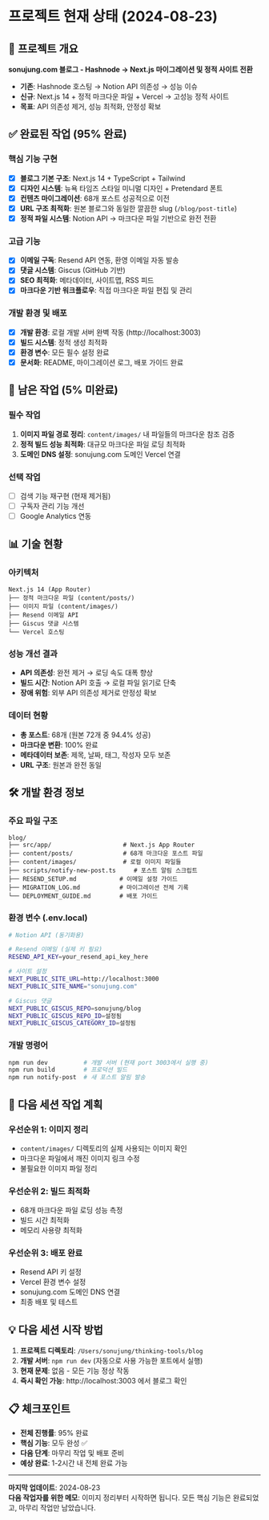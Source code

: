 # 프로젝트 현재 상태 (2024-08-23)

## 🎯 프로젝트 개요
**sonujung.com 블로그 - Hashnode → Next.js 마이그레이션 및 정적 사이트 전환**

- **기존**: Hashnode 호스팅 → Notion API 의존성 → 성능 이슈
- **신규**: Next.js 14 + 정적 마크다운 파일 + Vercel → 고성능 정적 사이트
- **목표**: API 의존성 제거, 성능 최적화, 안정성 확보

## ✅ 완료된 작업 (95% 완료)

### 핵심 기능 구현
- [x] **블로그 기본 구조**: Next.js 14 + TypeScript + Tailwind
- [x] **디자인 시스템**: 뉴욕 타임즈 스타일 미니멀 디자인 + Pretendard 폰트
- [x] **컨텐츠 마이그레이션**: 68개 포스트 성공적으로 이전
- [x] **URL 구조 최적화**: 원본 블로그와 동일한 깔끔한 slug (`/blog/post-title`)
- [x] **정적 파일 시스템**: Notion API → 마크다운 파일 기반으로 완전 전환

### 고급 기능
- [x] **이메일 구독**: Resend API 연동, 환영 이메일 자동 발송
- [x] **댓글 시스템**: Giscus (GitHub 기반)
- [x] **SEO 최적화**: 메타데이터, 사이트맵, RSS 피드
- [x] **마크다운 기반 워크플로우**: 직접 마크다운 파일 편집 및 관리

### 개발 환경 및 배포
- [x] **개발 환경**: 로컬 개발 서버 완벽 작동 (http://localhost:3003)
- [x] **빌드 시스템**: 정적 생성 최적화
- [x] **환경 변수**: 모든 필수 설정 완료
- [x] **문서화**: README, 마이그레이션 로그, 배포 가이드 완료

## 🔄 남은 작업 (5% 미완료)

### 필수 작업
1. **이미지 파일 경로 정리**: `content/images/` 내 파일들의 마크다운 참조 검증
2. **정적 빌드 성능 최적화**: 대규모 마크다운 파일 로딩 최적화
3. **도메인 DNS 설정**: sonujung.com 도메인 Vercel 연결

### 선택 작업
- [ ] 검색 기능 재구현 (현재 제거됨)
- [ ] 구독자 관리 기능 개선
- [ ] Google Analytics 연동

## 📊 기술 현황

### 아키텍처
```
Next.js 14 (App Router)
├── 정적 마크다운 파일 (content/posts/)
├── 이미지 파일 (content/images/)  
├── Resend 이메일 API
├── Giscus 댓글 시스템
└── Vercel 호스팅
```

### 성능 개선 결과
- **API 의존성**: 완전 제거 → 로딩 속도 대폭 향상
- **빌드 시간**: Notion API 호출 → 로컬 파일 읽기로 단축
- **장애 위험**: 외부 API 의존성 제거로 안정성 확보

### 데이터 현황
- **총 포스트**: 68개 (원본 72개 중 94.4% 성공)
- **마크다운 변환**: 100% 완료
- **메타데이터 보존**: 제목, 날짜, 태그, 작성자 모두 보존
- **URL 구조**: 원본과 완전 동일

## 🛠 개발 환경 정보

### 주요 파일 구조
```
blog/
├── src/app/                    # Next.js App Router
├── content/posts/              # 68개 마크다운 포스트 파일
├── content/images/             # 로컬 이미지 파일들
├── scripts/notify-new-post.ts     # 포스트 알림 스크립트
├── RESEND_SETUP.md            # 이메일 설정 가이드
├── MIGRATION_LOG.md           # 마이그레이션 전체 기록
└── DEPLOYMENT_GUIDE.md        # 배포 가이드
```

### 환경 변수 (.env.local)
```bash
# Notion API (동기화용)

# Resend 이메일 (실제 키 필요)
RESEND_API_KEY=your_resend_api_key_here

# 사이트 설정
NEXT_PUBLIC_SITE_URL=http://localhost:3000
NEXT_PUBLIC_SITE_NAME="sonujung.com"

# Giscus 댓글
NEXT_PUBLIC_GISCUS_REPO=sonujung/blog
NEXT_PUBLIC_GISCUS_REPO_ID=설정됨
NEXT_PUBLIC_GISCUS_CATEGORY_ID=설정됨
```

### 개발 명령어
```bash
npm run dev          # 개발 서버 (현재 port 3003에서 실행 중)
npm run build        # 프로덕션 빌드
npm run notify-post  # 새 포스트 알림 발송
```

## 🚀 다음 세션 작업 계획

### 우선순위 1: 이미지 정리
- `content/images/` 디렉토리의 실제 사용되는 이미지 확인
- 마크다운 파일에서 깨진 이미지 링크 수정
- 불필요한 이미지 파일 정리

### 우선순위 2: 빌드 최적화
- 68개 마크다운 파일 로딩 성능 측정
- 빌드 시간 최적화
- 메모리 사용량 최적화

### 우선순위 3: 배포 완료
- Resend API 키 설정
- Vercel 환경 변수 설정
- sonujung.com 도메인 DNS 연결
- 최종 배포 및 테스트

## 💡 다음 세션 시작 방법

1. **프로젝트 디렉토리**: `/Users/sonujung/thinking-tools/blog`
2. **개발 서버**: `npm run dev` (자동으로 사용 가능한 포트에서 실행)
3. **현재 문제**: 없음 - 모든 기능 정상 작동
4. **즉시 확인 가능**: http://localhost:3003 에서 블로그 확인

## 📋 체크포인트

- **전체 진행률**: 95% 완료
- **핵심 기능**: 모두 완성 ✅
- **다음 단계**: 마무리 작업 및 배포 준비
- **예상 완료**: 1-2시간 내 전체 완료 가능

---

**마지막 업데이트**: 2024-08-23  
**다음 작업자를 위한 메모**: 이미지 정리부터 시작하면 됩니다. 모든 핵심 기능은 완료되었고, 마무리 작업만 남았습니다.